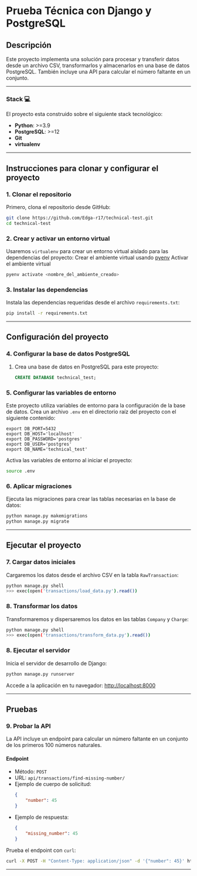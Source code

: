 # **Prueba Técnica con Django y PostgreSQL**

## **Descripción**
Este proyecto implementa una solución para procesar y transferir datos desde un archivo CSV, transformarlos y almacenarlos en una base de datos PostgreSQL. También incluye una API para calcular el número faltante en un conjunto.

---

### **Stack :computer:**

El proyecto esta construido sobre el siguiente stack tecnológico:

- **Python**: >=3.9
- **PostgreSQL**: >=12
- **Git**
- **virtualenv**

---

## **Instrucciones para clonar y configurar el proyecto**

### **1. Clonar el repositorio**
Primero, clona el repositorio desde GitHub:
```bash
git clone https://github.com/Edga-r17/technical-test.git
cd technical-test
```

### **2. Crear y activar un entorno virtual**
Usaremos `virtualenv` para crear un entorno virtual aislado para las dependencias del proyecto:
Crear el ambiente virtual usando [pyenv](https://github.com/pyenv/pyenv#installation)
Activar el ambiente virtual
```bash
pyenv activate <nombre_del_ambiente_creado>
```

### **3. Instalar las dependencias**
Instala las dependencias requeridas desde el archivo `requirements.txt`:
```bash
pip install -r requirements.txt
```

---

## **Configuración del proyecto**

### **4. Configurar la base de datos PostgreSQL**
1. Crea una base de datos en PostgreSQL para este proyecto:
   ```sql
   CREATE DATABASE technical_test;
   ```
   
### **5. Configurar las variables de entorno**
Este proyecto utiliza variables de entorno para la configuración de la base de datos. Crea un archivo `.env` en el directorio raíz del proyecto con el siguiente contenido:
```env
export DB_PORT=5432
export DB_HOST='localhost'
export DB_PASSWORD='postgres'
export DB_USER='postgres'
export DB_NAME='technical_test'
```

Activa las variables de entorno al iniciar el proyecto:
```bash
source .env
```


### **6. Aplicar migraciones**
Ejecuta las migraciones para crear las tablas necesarias en la base de datos:
```bash
python manage.py makemigrations
python manage.py migrate
```

---

## **Ejecutar el proyecto**

### **7. Cargar datos iniciales**
Cargaremos los datos desde el archivo CSV en la tabla `RawTransaction`:
```bash
python manage.py shell
>>> exec(open('transactions/load_data.py').read())
```

### **8. Transformar los datos**
Transformaremos y dispersaremos los datos en las tablas `Company` y `Charge`:
```bash
python manage.py shell
>>> exec(open('transactions/transform_data.py').read())
```

### **8. Ejecutar el servidor**
Inicia el servidor de desarrollo de Django:
```bash
python manage.py runserver
```

Accede a la aplicación en tu navegador: [http://localhost:8000](http://localhost:8000)

---

## **Pruebas**

### **9. Probar la API**
La API incluye un endpoint para calcular un número faltante en un conjunto de los primeros 100 números naturales.

#### **Endpoint**
- Método: `POST`
- URL: `api/transactions/find-missing-number/`
- Ejemplo de cuerpo de solicitud:
  ```json
  {
      "number": 45
  }
  ```
- Ejemplo de respuesta:
  ```json
  {
      "missing_number": 45
  }
  ```

Prueba el endpoint con `curl`:
```bash
curl -X POST -H "Content-Type: application/json" -d '{"number": 45}' http://localhost:8000/api/transactions/find-missing-number/
```

---
